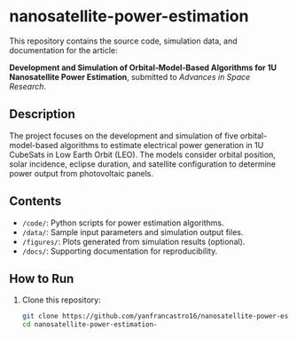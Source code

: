 # nanosatellite-power-estimation

This repository contains the source code, simulation data, and documentation for the article:

**Development and Simulation of Orbital‐Model‐Based Algorithms for 1U Nanosatellite Power Estimation**, submitted to *Advances in Space Research*.

## Description

The project focuses on the development and simulation of five orbital-model-based algorithms to estimate electrical power generation in 1U CubeSats in Low Earth Orbit (LEO). The models consider orbital position, solar incidence, eclipse duration, and satellite configuration to determine power output from photovoltaic panels.

## Contents

- `/code/`: Python scripts for power estimation algorithms.
- `/data/`: Sample input parameters and simulation output files.
- `/figures/`: Plots generated from simulation results (optional).
- `/docs/`: Supporting documentation for reproducibility.

## How to Run

1. Clone this repository:
   ```bash
   git clone https://github.com/yanfrancastro16/nanosatellite-power-estimation-.git
   cd nanosatellite-power-estimation-
